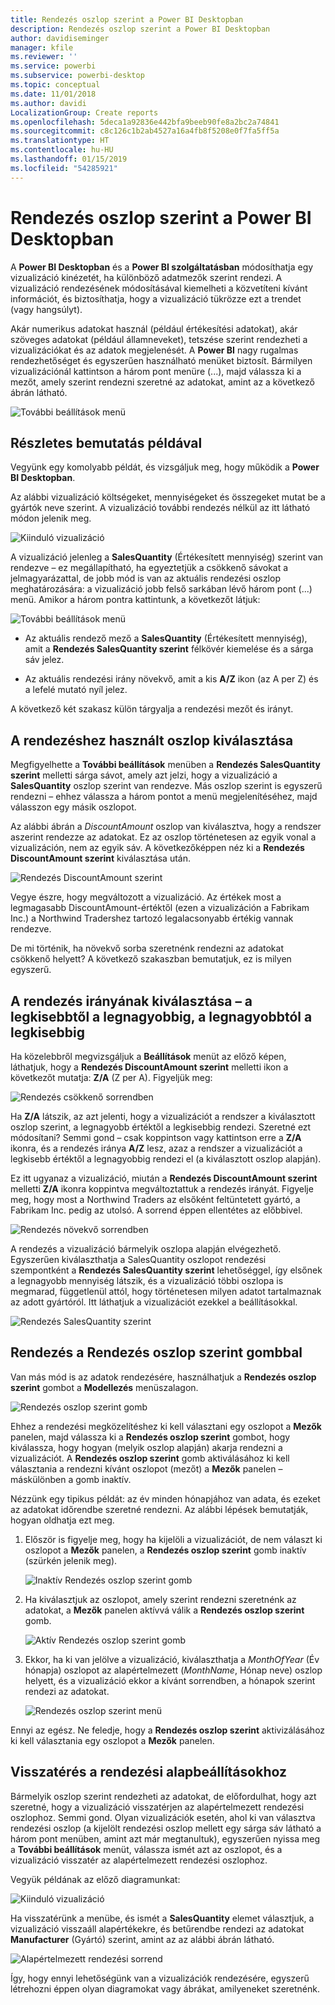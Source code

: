 ```yaml
---
title: Rendezés oszlop szerint a Power BI Desktopban
description: Rendezés oszlop szerint a Power BI Desktopban
author: davidiseminger
manager: kfile
ms.reviewer: ''
ms.service: powerbi
ms.subservice: powerbi-desktop
ms.topic: conceptual
ms.date: 11/01/2018
ms.author: davidi
LocalizationGroup: Create reports
ms.openlocfilehash: 5deca1a92836e442bfa9beeb90fe8a2bc2a74841
ms.sourcegitcommit: c8c126c1b2ab4527a16a4fb8f5208e0f7fa5ff5a
ms.translationtype: HT
ms.contentlocale: hu-HU
ms.lasthandoff: 01/15/2019
ms.locfileid: "54285921"
---
```

# <a name="sort-by-column-in-power-bi-desktop"></a>Rendezés oszlop szerint a Power BI Desktopban
A **Power BI Desktopban** és a **Power BI szolgáltatásban** módosíthatja egy vizualizáció kinézetét, ha különböző adatmezők szerint rendezi. A vizualizáció rendezésének módosításával kiemelheti a közvetíteni kívánt információt, és biztosíthatja, hogy a vizualizáció tükrözze ezt a trendet (vagy hangsúlyt).

Akár numerikus adatokat használ (például értékesítési adatokat), akár szöveges adatokat (például államneveket), tetszése szerint rendezheti a vizualizációkat és az adatok megjelenését.  A **Power BI** nagy rugalmas rendezhetőséget és egyszerűen használható menüket biztosít. Bármilyen vizualizációnál kattintson a három pont menüre (...), majd válassza ki a mezőt, amely szerint rendezni szeretné az adatokat, amint az a következő ábrán látható.

![További beállítások menü](media/desktop-sort-by-column/sortbycolumn_2.png)

## <a name="more-depth-and-an-example"></a>Részletes bemutatás példával
Vegyünk egy komolyabb példát, és vizsgáljuk meg, hogy működik a **Power BI Desktopban**.

Az alábbi vizualizáció költségeket, mennyiségeket és összegeket mutat be a gyártók neve szerint. A vizualizáció további rendezés nélkül az itt látható módon jelenik meg.

![Kiinduló vizualizáció](media/desktop-sort-by-column/sortbycolumn_1.png)

A vizualizáció jelenleg a **SalesQuantity** (Értékesített mennyiség) szerint van rendezve – ez megállapítható, ha egyeztetjük a csökkenő sávokat a jelmagyarázattal, de jobb mód is van az aktuális rendezési oszlop meghatározására: a vizualizáció jobb felső sarkában lévő három pont (...) menü. Amikor a három pontra kattintunk, a következőt látjuk:

![További beállítások menü](media/desktop-sort-by-column/sortbycolumn_2.png)

* Az aktuális rendező mező a **SalesQuantity** (Értékesített mennyiség), amit a **Rendezés SalesQuantity szerint** félkövér kiemelése és a sárga sáv jelez. 

* Az aktuális rendezési irány növekvő, amit a kis **A/Z** ikon (az A per Z) és a lefelé mutató nyíl jelez.

A következő két szakasz külön tárgyalja a rendezési mezőt és irányt.

## <a name="selecting-which-column-to-use-for-sorting"></a>A rendezéshez használt oszlop kiválasztása
Megfigyelhette a **További beállítások** menüben a **Rendezés SalesQuantity szerint** melletti sárga sávot, amely azt jelzi, hogy a vizualizáció a **SalesQuantity** oszlop szerint van rendezve. Más oszlop szerint is egyszerű rendezni – ehhez válassza a három pontot a menü megjelenítéséhez, majd válasszon egy másik oszlopot.

Az alábbi ábrán a *DiscountAmount* oszlop van kiválasztva, hogy a rendszer aszerint rendezze az adatokat. Ez az oszlop történetesen az egyik vonal a vizualizáción, nem az egyik sáv. A következőképpen néz ki a **Rendezés DiscountAmount szerint** kiválasztása után.

![Rendezés DiscountAmount szerint](media/desktop-sort-by-column/sortbycolumn_3.png)

Vegye észre, hogy megváltozott a vizualizáció. Az értékek most a legmagasabb DiscountAmount-értéktől (ezen a vizualizáción a Fabrikam Inc.) a Northwind Tradershez tartozó legalacsonyabb értékig vannak rendezve. 

De mi történik, ha növekvő sorba szeretnénk rendezni az adatokat csökkenő helyett? A következő szakaszban bemutatjuk, ez is milyen egyszerű.

## <a name="selecting-the-sort-order---smallest-to-largest-largest-to-smallest"></a>A rendezés irányának kiválasztása – a legkisebbtől a legnagyobbig, a legnagyobbtól a legkisebbig
Ha közelebbről megvizsgáljuk a **Beállítások** menüt az előző képen, láthatjuk, hogy a **Rendezés DiscountAmount szerint** melletti ikon a következőt mutatja: **Z/A** (Z per A). Figyeljük meg:

![Rendezés csökkenő sorrendben](media/desktop-sort-by-column/sortbycolumn_4.png)

Ha **Z/A** látszik, az azt jelenti, hogy a vizualizációt a rendszer a kiválasztott oszlop szerint, a legnagyobb értéktől a legkisebbig rendezi. Szeretné ezt módosítani? Semmi gond – csak koppintson vagy kattintson erre a **Z/A** ikonra, és a rendezés iránya **A/Z** lesz, azaz a rendszer a vizualizációt a legkisebb értéktől a legnagyobbig rendezi el (a kiválasztott oszlop alapján).

Ez itt ugyanaz a vizualizáció, miután a **Rendezés DiscountAmount szerint** melletti **Z/A** ikonra koppintva megváltoztattuk a rendezés irányát. Figyelje meg, hogy most a Northwind Traders az elsőként feltüntetett gyártó, a Fabrikam Inc. pedig az utolsó. A sorrend éppen ellentétes az előbbivel.

![Rendezés növekvő sorrendben](media/desktop-sort-by-column/sortbycolumn_5.png)

A rendezés a vizualizáció bármelyik oszlopa alapján elvégezhető. Egyszerűen kiválaszthatja a SalesQuantity oszlopot rendezési szempontként a **Rendezés SalesQuantity szerint** lehetőséggel, így elsőnek a legnagyobb mennyiség látszik, és a vizualizáció többi oszlopa is megmarad, függetlenül attól, hogy történetesen milyen adatot tartalmaznak az adott gyártóról. Itt láthatjuk a vizualizációt ezekkel a beállításokkal.

![Rendezés SalesQuantity szerint](media/desktop-sort-by-column/sortbycolumn_6.png)

## <a name="sort-using-the-sort-by-column-button"></a>Rendezés a Rendezés oszlop szerint gombbal
Van más mód is az adatok rendezésére, használhatjuk a **Rendezés oszlop szerint** gombot a **Modellezés** menüszalagon.

![Rendezés oszlop szerint gomb](media/desktop-sort-by-column/sortbycolumn_8.png)

Ehhez a rendezési megközelítéshez ki kell választani egy oszlopot a **Mezők** panelen, majd válassza ki a **Rendezés oszlop szerint** gombot, hogy kiválassza, hogy hogyan (melyik oszlop alapján) akarja rendezni a vizualizációt. A **Rendezés oszlop szerint** gomb aktiválásához ki kell választania a rendezni kívánt oszlopot (mezőt) a **Mezők** panelen – máskülönben a gomb inaktív.

Nézzünk egy tipikus példát: az év minden hónapjához van adata, és ezeket az adatokat időrendbe szeretné rendezni. Az alábbi lépések bemutatják, hogyan oldhatja ezt meg.

1. Először is figyelje meg, hogy ha kijelöli a vizualizációt, de nem választ ki oszlopot a **Mezők** panelen, a **Rendezés oszlop szerint** gomb inaktív (szürkén jelenik meg).
   
   ![Inaktív Rendezés oszlop szerint gomb](media/desktop-sort-by-column/sortbycolumn_9.png)

2. Ha kiválasztjuk az oszlopot, amely szerint rendezni szeretnénk az adatokat, a **Mezők** panelen aktívvá válik a **Rendezés oszlop szerint** gomb.
   
   ![Aktív Rendezés oszlop szerint gomb](media/desktop-sort-by-column/sortbycolumn_10.png)
3. Ekkor, ha ki van jelölve a vizualizáció, kiválaszthatja a *MonthOfYear* (Év hónapja) oszlopot az alapértelmezett (*MonthName*, Hónap neve) oszlop helyett, és a vizualizáció ekkor a kívánt sorrendben, a hónapok szerint rendezi az adatokat.
   
   ![Rendezés oszlop szerint menü](media/desktop-sort-by-column/sortbycolumn_11.png)

Ennyi az egész. Ne feledje, hogy a **Rendezés oszlop szerint** aktivizálásához ki kell választania egy oszlopot a **Mezők** panelen.

## <a name="getting-back-to-default-column-for-sorting"></a>Visszatérés a rendezési alapbeállításokhoz
Bármelyik oszlop szerint rendezheti az adatokat, de előfordulhat, hogy azt szeretné, hogy a vizualizáció visszatérjen az alapértelmezett rendezési oszlophoz. Semmi gond. Olyan vizualizációk esetén, ahol ki van választva rendezési oszlop (a kijelölt rendezési oszlop mellett egy sárga sáv látható a három pont menüben, amint azt már megtanultuk), egyszerűen nyissa meg a **További beállítások** menüt, válassza ismét azt az oszlopot, és a vizualizáció visszatér az alapértelmezett rendezési oszlophoz.

Vegyük példának az előző diagramunkat:

![Kiinduló vizualizáció](media/desktop-sort-by-column/sortbycolumn_6.png)

Ha visszatérünk a menübe, és ismét a **SalesQuantity** elemet választjuk, a vizualizáció visszaáll alapértékekre, és betűrendbe rendezi az adatokat **Manufacturer** (Gyártó) szerint, amint az az alábbi ábrán látható.

![Alapértelmezett rendezési sorrend](media/desktop-sort-by-column/sortbycolumn_7.png)

Így, hogy ennyi lehetőségünk van a vizualizációk rendezésére, egyszerű létrehozni éppen olyan diagramokat vagy ábrákat, amilyeneket szeretnénk.

